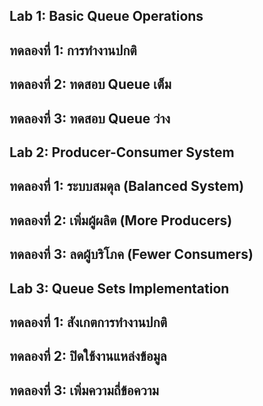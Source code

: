 ## Lab 1: Basic Queue Operations
## ทดลองที่ 1: การทำงานปกติ
## ทดลองที่ 2: ทดสอบ Queue เต็ม
## ทดลองที่ 3: ทดสอบ Queue ว่าง
## Lab 2: Producer-Consumer System 
## ทดลองที่ 1: ระบบสมดุล (Balanced System)
## ทดลองที่ 2: เพิ่มผู้ผลิต (More Producers)
## ทดลองที่ 3: ลดผู้บริโภค (Fewer Consumers)
## Lab 3: Queue Sets Implementation
## ทดลองที่ 1: สังเกตการทำงานปกติ
## ทดลองที่ 2: ปิดใช้งานแหล่งข้อมูล
## ทดลองที่ 3: เพิ่มความถี่ข้อความ
